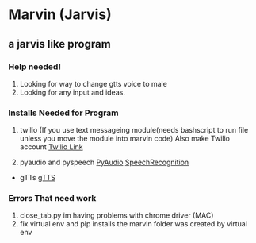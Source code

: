 # Marvin (Jarvis)
## a jarvis like program


### Help needed! ###


1. Looking for way to change gtts voice to male
2. Looking for any input and ideas.


### Installs Needed for Program ###


1. twilio (If you use text messageing module(needs bashscript to run file unless you move the module into marvin code)
    Also make Twilio account
[Twilio Link](https://www.twilio.com/?pdv=c&pcrid=232809806554&pmt=e&pkw=twilio%20python&campaign=G_S_Brand_Alpha_NA&utm_source=google&utm_medium=cpc&utm_term=twilio%20python&utm_campaign=G_S_Brand_Alpha_NA&utm_content=Brand&gclid=CjwKCAjw-bLVBRBMEiwAmKSB86ffOIQvB4F6ck39LQ_xI9FhY4Ednk1aJBGVvl6Qf4uD3z_Z16NtdBoCHAUQAvD_BwE)


2. pyaudio and pyspeech
[PyAudio](https://people.csail.mit.edu/hubert/pyaudio/)
[SpeechRecognition](https://pypi.python.org/pypi/SpeechRecognition/)


- gTTs
[gTTS](https://pypi.python.org/pypi/gTTS/1.1.4)


### Errors That need work ###


1. close_tab.py im having problems with chrome driver (MAC)
2. fix virtual env and pip installs the marvin folder was created by virtual env
